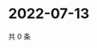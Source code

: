 # 2022-07-13

共 0 条

<!-- BEGIN WEIBO -->
<!-- 最后更新时间 Wed Jul 13 2022 14:01:32 GMT+0800 (China Standard Time) -->

<!-- END WEIBO -->

